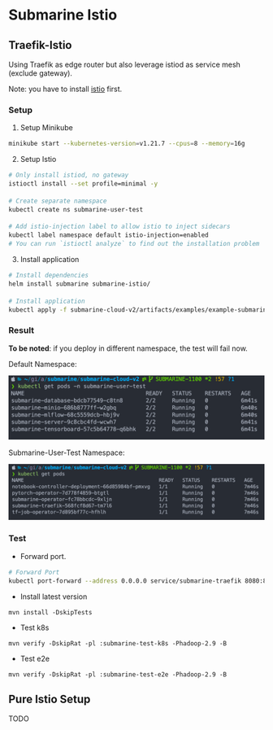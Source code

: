 # Submarine Istio

## Traefik-Istio 

Using Traefik as edge router but also leverage istiod as service mesh (exclude gateway).

Note: you have to install [istio](https://istio.io/latest/docs/setup/getting-started/) first.
### Setup

1. Setup Minikube
```bash
minikube start --kubernetes-version=v1.21.7 --cpus=8 --memory=16g
```
2. Setup Istio
```bash
# Only install istiod, no gateway
istioctl install --set profile=minimal -y

# Create separate namespace
kubectl create ns submarine-user-test

# Add istio-injection label to allow istio to inject sidecars
kubectl label namespace default istio-injection=enabled
# You can run `istioctl analyze` to find out the installation problem
```
3. Install application
```bash
# Install dependencies
helm install submarine submarine-istio/

# Install application
kubectl apply -f submarine-cloud-v2/artifacts/examples/example-submarine.yaml
```

### Result
**To be noted**: if you deploy in different namespace, the test will fail now.

Default Namespace:

![default-ns](images/default-ns.png) 

Submarine-User-Test Namespace:

![custom-ns](images/custom-ns.png)

### Test
- Forward port.
```bash
# Forward Port
kubectl port-forward --address 0.0.0.0 service/submarine-traefik 8080:80
```
- Install latest version
```
mvn install -DskipTests
```
- Test k8s
```
mvn verify -DskipRat -pl :submarine-test-k8s -Phadoop-2.9 -B
```
- Test e2e
```
mvn verify -DskipRat -pl :submarine-test-e2e -Phadoop-2.9 -B
```

## Pure Istio Setup
TODO

